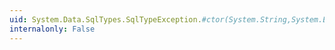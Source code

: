 ```yaml
---
uid: System.Data.SqlTypes.SqlTypeException.#ctor(System.String,System.Exception)
internalonly: False
---
```

